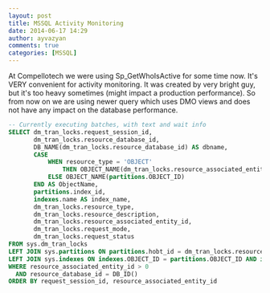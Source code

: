```yaml
---
layout: post
title: MSSQL Activity Monitoring
date: 2014-06-17 14:29
author: ayvazyan
comments: true
categories: [MSSQL]
---
```

At Compellotech we were using Sp_GetWhoIsActive for some time now. It's VERY convenient for activity monitoring. It was created by very bright guy, but it's too heavy sometimes (might impact a production performance).
So from now on we are using newer query which uses DMO views and does not have any impact on the database performance.


```sql
-- Currently executing batches, with text and wait info
SELECT dm_tran_locks.request_session_id,
       dm_tran_locks.resource_database_id,
       DB_NAME(dm_tran_locks.resource_database_id) AS dbname,
       CASE
           WHEN resource_type = 'OBJECT'
               THEN OBJECT_NAME(dm_tran_locks.resource_associated_entity_id)
           ELSE OBJECT_NAME(partitions.OBJECT_ID)
       END AS ObjectName,
       partitions.index_id,
       indexes.name AS index_name,
       dm_tran_locks.resource_type,
       dm_tran_locks.resource_description,
       dm_tran_locks.resource_associated_entity_id,
       dm_tran_locks.request_mode,
       dm_tran_locks.request_status       
FROM sys.dm_tran_locks
LEFT JOIN sys.partitions ON partitions.hobt_id = dm_tran_locks.resource_associated_entity_id
LEFT JOIN sys.indexes ON indexes.OBJECT_ID = partitions.OBJECT_ID AND indexes.index_id = partitions.index_id
WHERE resource_associated_entity_id > 0
  AND resource_database_id = DB_ID()
ORDER BY request_session_id, resource_associated_entity_id 
```
